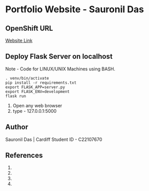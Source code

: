 # Portfolio Website - Sauronil Das

## OpenShift URL

[Website Link](https://)

## Deploy Flask Server on localhost

Note - Code for LINUX/UNIX Machines using BASH. 

```
. venv/bin/activate
pip install -r requirements.txt
export FLASK_APP=server.py
export FLASK_ENV=development
flask run
```

1. Open any web browser
2. type - 127.0.0.1:5000

## Author

Sauronil Das | Cardiff Student ID - C22107670

## References

1.
2.
3.
4.

